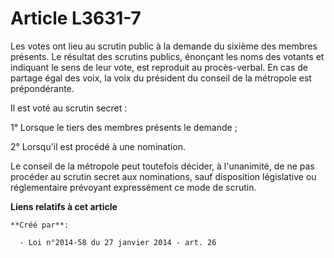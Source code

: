 # Article L3631-7

Les votes ont lieu au scrutin public à la demande du sixième des membres présents. Le résultat des scrutins publics, énonçant
les noms des votants et indiquant le sens de leur vote, est reproduit au procès-verbal. En cas de partage égal des voix, la
voix du président du conseil de la métropole est prépondérante.

Il est voté au scrutin secret :

1° Lorsque le tiers des membres présents le demande ;

2° Lorsqu'il est procédé à une nomination.

Le conseil de la métropole peut toutefois décider, à l'unanimité, de ne pas procéder au scrutin secret aux nominations, sauf
disposition législative ou réglementaire prévoyant expressément ce mode de scrutin.

**Liens relatifs à cet article**

	**Créé par**:

	  - Loi n°2014-58 du 27 janvier 2014 - art. 26
